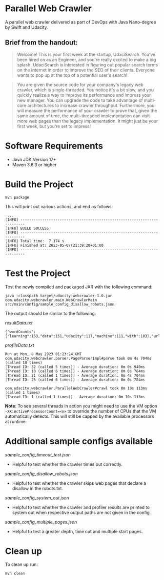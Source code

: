 # Parallel Web Crawler

A parallel web crawler delivered as part of DevOps with Java Nano-degree by Swift and Udacity.

## Brief from the handout:

>Welcome! This is your first week at the startup, UdaciSearch. You've been hired on as an Engineer, and you're really excited to make a big splash. UdaciSearch is interested in figuring out popular search terms on the internet in order to improve the SEO of their clients. Everyone wants to pop up at the top of a potential user's search!

>You are given the source code for your company's legacy web crawler, which is single-threaded. You notice it's a bit slow, and you quickly realize a way to improve its performance and impress your new manager. You can upgrade the code to take advantage of multi-core architectures to increase crawler throughput. Furthermore, you will measure the performance of your crawler to prove that, given the same amount of time, the multi-threaded implementation can visit more web pages than the legacy implementation. It might just be your first week, but you're set to impress!


# Software Requirements

- Java JDK Version 17+
- Maven 3.6.3 or higher

# Build the Project

```
mvn package
```

This will print out various actions, and end as follows:

```
 ...
[INFO] ------------------------------------------------------------------------
[INFO] BUILD SUCCESS
[INFO] ------------------------------------------------------------------------
[INFO] Total time:  7.174 s
[INFO] Finished at: 2023-05-07T21:39:20+01:00
[INFO] ------------------------------------------------------------------------
```

# Test the Project

Test the newly compiled and packaged JAR with the following command:

```
java -classpath target/udacity-webcrawler-1.0.jar com.udacity.webcrawler.main.WebCrawlerMain src/main/config/sample_config_disallow_robots.json
```

The output should be similar to the following:

*resultData.txt*

```
{"wordCounts":{"learning":153,"data":151,"udacity":117,"machine":111,"with":103},"urlsVisited":8}%
```

*profileData.txt*

```
Run at Mon, 8 May 2023 01:23:24 GMT
com.udacity.webcrawler.parser.PageParserImpl#parse took 0m 4s 704ms (called 18 times)
[Thread ID: 32 (called 5 times)] - Average duration: 0m 0s 940ms
[Thread ID: 18 (called 6 times)] - Average duration: 0m 0s 784ms
[Thread ID: 21 (called 1 times)] - Average duration: 0m 4s 704ms
[Thread ID: 25 (called 6 times)] - Average duration: 0m 0s 784ms

com.udacity.webcrawler.ParallelWebCrawler#crawl took 0m 10s 113ms (called 1 times)
[Thread ID: 1 (called 1 times)] - Average duration: 0m 10s 113ms
```

**Note:** To see several threads in action you might need to use the VM option `-XX:ActiveProcessorCount=<n>` to override the number of CPUs that the VM automatically detects. This will still be capped by the available processors at runtime.

# Additional sample configs available

*sample_config_timeout_test.json*

- Helpful to test whether the crawler times out correctly.

*sample_config_disallow_robots.json*

 - Helpful to test whether the crawler skips web pages that declare a disallow in the robots.txt.

*sample_config_system_out.json*

- Helpful to test whether the crawler and profiler results are printed to system out when respective output paths are not given in the config.

*sample_config_multiple_pages.json*

- Helpful to test a greater depth, time out and multiple start pages.

# Clean up

To clean up run:

```
mvn clean
```
